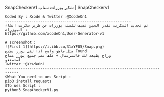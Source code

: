  SnapCheckerV1
شكير يوزرات سناب | SnapCheckerv1
    
    Coded By : Xcode & Twitter :@XcodeOn1 
    ---------------------------------------------------------
    تم تحديث السكربت تقدر الحين تضيف للستة يوزرات عن طريق سكربت انشاء اليوزرات :
    https://github.com/xcodeOn1/User-Generator-v1

    # screenshot :
    ![First 1](https://i.ibb.co/31xYF05/Snap.png)
    مثل ماهو واضح اذا لقى يوزر يطبع Found 
    وراح يطبعه لك فالترنمال + ملف نصي جميع يوزر متاح
    استمتعو 
    Twitter :@XcodeOn1 
    ----------------------------------------------------------------------------
    $What You need to ues Script :
    pip3 install requests
    $To ues Script :
    python3 SnapCheckerV1.py
    
